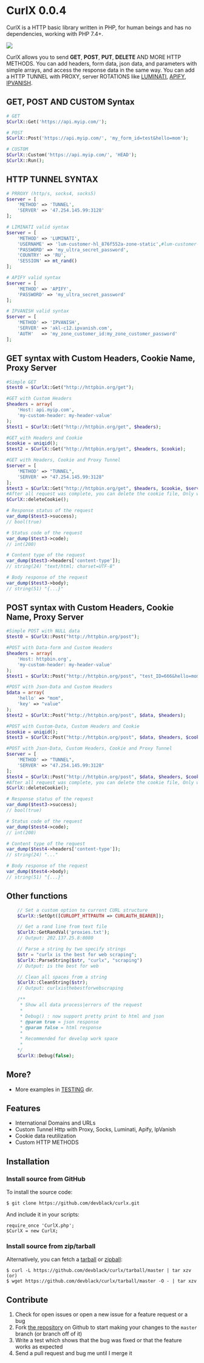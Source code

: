 CurlX 0.0.4
================

CurlX is a HTTP basic library written in PHP, for human beings and has no dependencies, working with PHP 7.4+.

![](https://i.imgur.com/AVwS6kZ.png)

CurlX allows you to send **GET**, **POST**, **PUT**, **DELETE** AND MORE HTTP METHODS. You can add headers, form data, json data,
and parameters with simple arrays, and access the response data in the same way. You can add a HTTP TUNNEL with PROXY, server ROTATIONS like [LUMINATI][], [APIFY][], [IPVANISH][].

[LUMINATI]: https://luminati.io/
[APIFY]: https://apify.com/
[IPVANISH]: https://www.ipvanish.com/

GET, POST AND CUSTOM Syntax
--------

```php
# GET
$CurlX::Get('https://api.myip.com/');

# POST
$CurlX::Post('https://api.myip.com/', 'my_form_id=test&hello=mom');

# CUSTOM
$CurlX::Custom('https://api.myip.com/', 'HEAD');
$CurlX::Run();
```

HTTP TUNNEL SYNTAX
--------

```php
# PRROXY (http/s, socks4, socks5)
$server = [
    'METHOD' => 'TUNNEL',
    'SERVER' => '47.254.145.99:3128'
];

# LIMINATI valid syntax
$server = [
    'METHOD' => 'LUMINATI',
    'USERNAME' => 'lum-customer-hl_876f552a-zone-static',#lum-customer-CUSTOMER-zone-static
    'PASSWORD' => 'my_ultra_secret_password',
    'COUNTRY' => 'RU',
    'SESSION' => mt_rand()
];

# APIFY valid syntax
$server = [
    'METHOD' => 'APIFY',
    'PASSWORD' => 'my_ultra_secret_password'
];

# IPVANISH valid syntax
$server = [
    'METHOD' => 'IPVANISH',
    'SERVER' => 'akl-c12.ipvanish.com',
    'AUTH'   => 'my_zone_customer_id:my_zone_customer_password'
];
```

GET syntax with Custom Headers, Cookie Name, Proxy Server
--------

```php
#Simple GET
$test0 = $CurlX::Get("http://httpbin.org/get");

#GET with Custom Headers
$headers = array(
    'Host: api.myip.com',
    'my-custom-header: my-header-value'
);
$test1 = $CurlX::Get("http://httpbin.org/get", $headers);

#GET with Headers and Cookie
$cookie = uniqid();
$test2 = $CurlX::Get("http://httpbin.org/get", $headers, $cookie);

#GET with Headers, Cookie and Proxy Tunnel
$server = [
    'METHOD' => "TUNNEL",
    'SERVER' => "47.254.145.99:3128"
];
$test3 = $CurlX::Get("http://httpbin.org/get", $headers, $cookie, $server);
#After all request was complete, you can delete the cookie file, Only when you use the $cookie parameter.
$CurlX::deleteCookie();

# Response status of the request
var_dump($test3->success);
// bool(true)

# Status code of the request
var_dump($test3->code);
// int(200)

# Content type of the request
var_dump($test3->headers['content-type']);
// string(24) "text/html; charset=UTF-8"

# Body response of the request
var_dump($test3->body);
// string(51) "{...}"
```

POST syntax with Custom Headers, Cookie Name, Proxy Server
--------

```php
#Simple POST with NULL data
$test0 = $CurlX::Post("http://httpbin.org/post");

#POST with Data-form and Custom Headers
$headers = array(
    'Host: httpbin.org',
    'my-custom-header: my-header-value'
);
$test1 = $CurlX::Post("http://httpbin.org/post", "test_ID=666&hello=mom", $headers);

#POST with Json-Data and Custom Headers
$data = array(
    'hello' => "mom",
    'key' => "value"
);
$test2 = $CurlX::Post("http://httpbin.org/post", $data, $headers);

#POST with Custom-Data, Custom Headers and Cookie
$cookie = uniqid();
$test3 = $CurlX::Post("http://httpbin.org/post", $data, $headers, $cookie);

#POST with Json-Data, Custom Headers, Cookie and Proxy Tunnel
$server = [
    'METHOD' => "TUNNEL",
    'SERVER' => "47.254.145.99:3128"
];
$test4 = $CurlX::Post("http://httpbin.org/post", $data, $headers, $cookie, $server);
#After all request was complete, you can delete the cookie file, Only when you use the $cookie parameter.
$CurlX::deleteCookie();

# Response status of the request
var_dump($test3->success);
// bool(true)

# Status code of the request
var_dump($test4->code);
// int(200)

# Content type of the request
var_dump($test4->headers['content-type']);
// string(24) "..."

# Body response of the request
var_dump($test4->body);
// string(51) "{...}"
```

Other functions
--------

```php
    // Set a custom option to current CURL structure
    $CurlX::SetOpt([CURLOPT_HTTPAUTH => CURLAUTH_BEARER]);

    // Get a rand line from text file
    $CurlX::GetRandVal('proxies.txt');
    // Output: 202.137.25.8:8080

    // Parse a string by two specify strings
    $str = "curlx is the best for web scraping";
    $CurlX::ParseString($str, "curlx", "scraping")
    // Output: is the best for web

    // Clean all spaces from a string
    $CurlX::CleanString($str);
    // Output: curlxisthebestforwebscraping

    /**
     * Show all data process|errors of the request
     * 
     * Debug() : now support pretty print to html and json
     * @param true = json response
     * @param false = html response
     * 
     * Recommended for develop work space
     * 
    */
    $CurlX::Debug(false);
```

More?
--------
- More examples in [TESTING][] dir.

[TESTING]: https://github.com/devblack/curlx/tree/master/testing

Features
--------

- International Domains and URLs
- Custom Tunnel Http with Proxy, Socks, Luminati, Apify, IpVanish
- Cookie data reutilization
- Custom HTTP METHODS


Installation
------------

### Install source from GitHub
To install the source code:

    $ git clone https://github.com/devblack/curlx.git

And include it in your scripts:

    require_once 'CurlX.php';
    $CurlX = new CurlX;


### Install source from zip/tarball
Alternatively, you can fetch a [tarball][] or [zipball][]:

    $ curl -L https://github.com/devblack/curlx/tarball/master | tar xzv
    (or)
    $ wget https://github.com/devblack/curlx/tarball/master -O - | tar xzv

[tarball]: https://github.com/devblack/curlx/tarball/master
[zipball]: https://github.com/devblack/curlx/zipball/master


Contribute
----------

1. Check for open issues or open a new issue for a feature request or a bug
2. Fork [the repository][] on Github to start making your changes to the
    `master` branch (or branch off of it)
3. Write a test which shows that the bug was fixed or that the feature works as expected
4. Send a pull request and bug me until I merge it

[the repository]: https://github.com/devblack/curlx